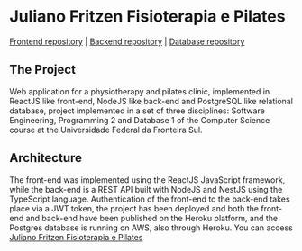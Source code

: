 # Juliano Fritzen Fisioterapia e Pilates
[Frontend repository](https://github.com/mateusxxlima/fisio-frontend) | [Backend repository](https://github.com/mateusxxlima/fisio-backend) | [Database repository](https://github.com/mateusxxlima/fisio-database)
## The Project

Web application for a physiotherapy and pilates clinic, implemented in ReactJS like front-end, NodeJS like back-end and PostgreSQL like relational database, project implemented in a set of three disciplines: Software Engineering, Programming 2 and Database 1 of the Computer Science course at the Universidade Federal da Fronteira Sul.

## Architecture

The front-end was implemented using the ReactJS JavaScript framework, while the back-end is a REST API built with NodeJS and NestJS using the TypeScript language. Authentication of the front-end to the back-end takes place via a JWT token, the project has been deployed and both the front-end and back-end have been published on the Heroku platform, and the Postgres database is running on AWS, also through Heroku. You can access [Juliano Fritzen Fisioterapia e Pilates](https://julianofisio.herokuapp.com)
